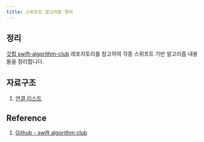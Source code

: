 ```yaml
---
title: 스위프트 알고리즘 정리
---
```


## 정리

[깃헙 swift-algorithm-club](https://github.com/kodecocodes/swift-algorithm-club) 레포지토리를 참고하여 각종 스위프트 기반 알고리즘 내용들을 정리합니다.

## 자료구조

1. [연결 리스트](./swift-algorithm-club/data-structure/list.md)

## Reference

1. [Github - swift algorithm club](https://github.com/kodecocodes/swift-algorithm-club)
